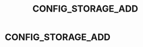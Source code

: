 ﻿---
layout: default
title: CONFIG_STORAGE_ADD
nav_order: 9
parent: Запросы SQLplus
grand_parent: Справочная информация
has_children: false
has_toc: false
---

CONFIG_STORAGE_ADD
==================
